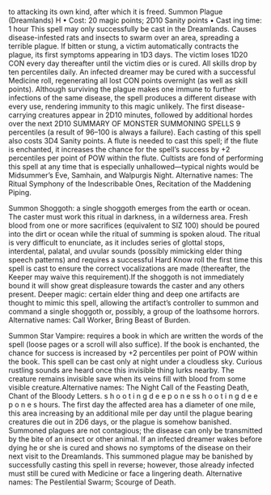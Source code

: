 to attacking its own kind, after which it is freed. Summon Plague (Dreamlands) H
• Cost:  20 magic points; 2D10 Sanity points
•
 Cast
ing time: 1 hour
This spell may only successfully be cast in the Dreamlands. 
Causes disease-infested rats and insects to swarm over an 
area, spreading a terrible plague. If bitten or stung, a victim 
automatically contracts the plague, its first symptoms 
appearing in 1D3 days. The victim loses 1D20 CON every 
day thereafter until the victim dies or is cured. All skills 
drop by ten percentiles daily.
An infected dreamer may be cured with a successful 
Medicine roll, regenerating all lost CON points overnight 
(as well as skill points). Although surviving the plague 
makes one immune to further infections of the same 
disease, the spell produces a different disease with every 
use, rendering immunity to this magic unlikely.
The first disease-carrying creatures appear in 2D10 
minutes, followed by additional hordes over the next 2D10 
SUMMARY OF 
MONSTER SUMMONING SPELLS 9
percentiles (a result of 96–100 is always a failure). Each casting 
of this spell also costs 3D4 Sanity points. A flute is needed to 
cast this spell; if the flute is enchanted, it increases the chance for 
the spell’s success by +2 percentiles per point of POW within the 
flute. Cultists are fond of performing this spell at any time that 
is especially unhallowed—typical nights would be Midsummer’s 
Eve, Samhain, and Walpurgis Night.
Alternative names: The Ritual Symphony of the Indescribable Ones, 
Recitation of the Maddening Piping.
 
Summon Shoggoth: a single shoggoth emerges from the 
earth or ocean. The caster must work this ritual in darkness, 
in a wilderness area. Fresh blood from one or more sacrifices 
(equivalent to SIZ 100) should be poured into the dirt or 
ocean while the ritual of summing is spoken aloud. The ritual 
is very difficult to enunciate, as it includes series of glottal stops, 
interdental, palatal, and uvular sounds (possibly mimicking elder 
thing speech patterns) and requires a successful Hard Know roll 
the first time this spell is cast to ensure the correct vocalizations 
are made (thereafter, the Keeper may waive this requirement).If the shoggoth is not immediately bound it will show great 
displeasure towards the caster and any others present. 
Deeper magic: certain elder thing and deep one artifacts are 
thought to mimic this spell, allowing the artifact’s controller to 
summon and command a single shoggoth or, possibly, a group of the loathsome horrors.
Alternative names: Call Worker, Bring Beast of Burden.

Summon Star Vampire: requires a book in which are written 
the words of the spell (loose pages or a scroll will also suffice). 
If the book is enchanted, the chance for success is increased by 
+2 percentiles per point of POW within the book. This spell 
can be cast only at night under a cloudless sky. Curious rustling 
sounds are heard once this invisible thing lurks nearby. The 
creature remains invisible save when its veins fill with blood 
from some visible creature.Alternative names: The Night Call of the Feasting Death, Chant 
of the Bloody Letters.
s 
h 
o 
o 
t 
i 
n 
g 
d 
e e 
p 
o 
n 
e 
ss 
h 
o 
o 
t 
i 
n 
g 
d 
e e 
p 
o 
n 
e 
s
hours. The first day the affected area has a diameter of one 
mile, this area increasing by an additional mile per day until 
the plague bearing creatures die out in 2D6 days, or the 
plague is somehow banished. Summoned plagues are not 
contagious; the disease can only be transmitted by the bite 
of an insect or other animal. If an infected dreamer wakes 
before dying he or she is cured and shows no symptoms of 
the disease on their next visit to the Dreamlands.
This summoned plague may be banished by successfully 
casting this spell in reverse; however, those already infected 
must still be cured with Medicine or face a lingering death. 
Alternative names: The Pestilential Swarm; Scourge of Death.

